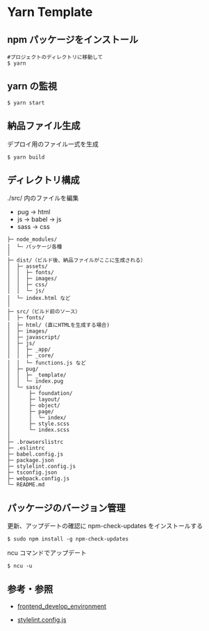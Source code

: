 # Yarn Template

## npm パッケージをインストール

```terminal
#プロジェクトのディレクトリに移動して
$ yarn
```

<!-- npm install -->

## yarn の監視

```
$ yarn start
```

<!--
 mode development
$ yarn dev
-->

## 納品ファイル生成

デプロイ用のファイル一式を生成

```
$ yarn build
```

## ディレクトリ構成

./src/ 内のファイルを編集

- pug -> html
- js -> babel -> js
- sass -> css

```
├─ node_modules/
│  └─ パッケージ各種
│
├─ dist/（ビルド後、納品ファイルがここに生成される）
│  ├─ assets/
│  │  ├─ fonts/
│  │  ├─ images/
│  │  ├─ css/
│  │  └─ js/
│  └─ index.html など
│
├─ src/（ビルド前のソース）
│  ├─ fonts/
│  ├─ html/ (直にHTMLを生成する場合)
│  ├─ images/
│  ├─ javascript/
│  ├─ js/
│  │  ├─ _app/
│  │  ├─ _core/
│  │  └─ functions.js など
│  ├─ pug/
│  │  ├─ _template/
│  │  └─ index.pug
│  └─ sass/
│      ├─ foundation/
│      ├─ layout/
│      ├─ object/
│      ├─ page/
│      │  └─ index/
│      ├─ style.scss
│      └─ index.scss
│
├─ .browserslistrc
├─ .eslintrc
├─ babel.config.js
├─ package.json
├─ stylelint.config.js
├─ tsconfig.json
├─ webpack.config.js
└─ README.md
```

## パッケージのバージョン管理

更新、アップデートの確認に npm-check-updates をインストールする

```
$ sudo npm install -g npm-check-updates
```

ncu コマンドでアップデート

```
$ ncu -u
```

## 参考・参照

- [frontend_develop_environment](https://github.com/macotok/frontend_develop_environment)

- [stylelint.config.js](https://gist.github.com/buchiya4th/f4ca1be2ab98ee5a8098fa68a93e752c)
